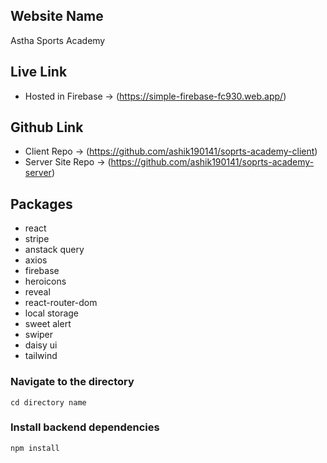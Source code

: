 

## Website Name
Astha Sports Academy

## Live Link
 - Hosted in Firebase -> (https://simple-firebase-fc930.web.app/)


## Github Link
 - Client Repo -> (https://github.com/ashik190141/soprts-academy-client)
 - Server Site Repo -> (https://github.com/ashik190141/soprts-academy-server)

## Packages
 - react
 - stripe
 - anstack query
 - axios
 - firebase
 - heroicons
 - reveal
 - react-router-dom
 - local storage
 - sweet alert
 - swiper
 - daisy ui
 - tailwind

### Navigate to the directory

```shell
cd directory name
```

### Install backend dependencies

```shell
npm install
```

